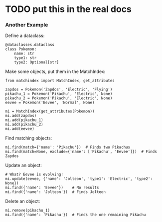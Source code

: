# TODO put this in the real docs

### Another Example

Define a dataclass:
```
@dataclasses.dataclass
class Pokemon:
    name: str
    type1: str
    type2: Optional[str]
```

Make some objects, put them in the MatchIndex:
```
from matchindex import MatchIndex, get_attributes

zapdos = Pokemon('Zapdos', 'Electric', 'Flying')
pikachu_1 = Pokemon('Pikachu', 'Electric', None)
pikachu_2 = Pokemon('Pikachu', 'Electric', None)
eevee = Pokemon('Eevee', 'Normal', None)

mi = MatchIndex(get_attributes(Pokemon))
mi.add(zapdos)
mi.add(pikachu_1)
mi.add(pikachu_2)
mi.add(eevee)
```

Find matching objects:
```
mi.find(match={'name': 'Pikachu'})  # Finds two Pikachus
mi.find(match=None, exclude={'name': ['Pikachu', 'Eevee']})  # Finds Zapdos
```

Update an object:
```
# What? Eevee is evolving!
mi.update(eevee, {'name': 'Jolteon', 'type1': 'Electric', 'type2': None})
mi.find({'name': 'Eevee'})    # No results
mi.find({'name': 'Jolteon'})  # Finds Jolteon
```

Delete an object:
```
mi.remove(pikachu_1)
mi.find({'name': 'Pikachu'})  # Finds the one remaining Pikachu
```
